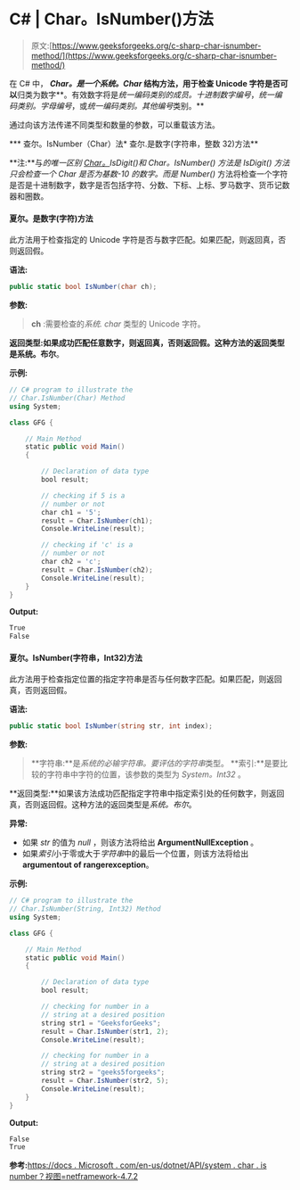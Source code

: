 # C# | Char。IsNumber()方法

> 原文:[https://www.geeksforgeeks.org/c-sharp-char-isnumber-method/](https://www.geeksforgeeks.org/c-sharp-char-isnumber-method/)

在 C# 中， ***Char。*是一个*系统。Char* 结构方法，用于检查 Unicode 字符是否可以**归类为数字**。有效数字将是*统一编码类别的成员。十进制数字编号*，*统一编码类别。字母编号*，或*统一编码类别。其他编号*类别。**

通过向该方法传递不同类型和数量的参数，可以重载该方法。

***   查尔。IsNumber（Char）法*   查尔.是数字(字符串，整数 32)方法**

**注:**与*的唯一区别 [Char。](https://www.geeksforgeeks.org/c-char-isdigit-method/)IsDigit()*和 *Char。IsNumber()* 方法是 *IsDigit()* 方法只会检查一个 Char 是否为基数-10 的数字。而*是 Number()* 方法将检查一个字符是否是十进制数字，数字是否包括字符、分数、下标、上标、罗马数字、货币记数器和圈数。

#### 夏尔。是数字(字符)方法

此方法用于检查指定的 Unicode 字符是否与数字匹配。如果匹配，则返回真，否则返回假。

**语法:**

```cs
public static bool IsNumber(char ch);
```

**参数:**

> **ch** :需要检查的*系统. char* 类型的 Unicode 字符。

**返回类型:**如果成功匹配任意数字，则返回真，否则返回假。这种方法的返回类型是**系统。布尔**。

**示例:**

```cs
// C# program to illustrate the
// Char.IsNumber(Char) Method
using System;

class GFG {

    // Main Method
    static public void Main()
    {

        // Declaration of data type
        bool result;

        // checking if 5 is a
        // number or not
        char ch1 = '5';
        result = Char.IsNumber(ch1);
        Console.WriteLine(result);

        // checking if 'c' is a
        // number or not
        char ch2 = 'c';
        result = Char.IsNumber(ch2);
        Console.WriteLine(result);
    }
}
```

**Output:**

```cs
True
False

```

#### 夏尔。IsNumber(字符串，Int32)方法

此方法用于检查指定位置的指定字符串是否与任何数字匹配。如果匹配，则返回真，否则返回假。

**语法:**

```cs
public static bool IsNumber(string str, int index);
```

**参数:**

> **字符串:**是*系统的必输字符串。要评估的字符串*类型。
> **索引:**是要比较的字符串中字符的位置，该参数的类型为 *System。Int32* 。

**返回类型:**如果该方法成功匹配指定字符串中指定索引处的任何数字，则返回真，否则返回假。这种方法的返回类型是*系统。布尔*。

**异常:**

*   如果 *str* 的值为 *null* ，则该方法将给出 **ArgumentNullException** 。
*   如果*索引*小于零或大于*字符串*中的最后一个位置，则该方法将给出**argumentout of rangerexception**。

**示例:**

```cs
// C# program to illustrate the
// Char.IsNumber(String, Int32) Method
using System;

class GFG {

    // Main Method
    static public void Main()
    {

        // Declaration of data type
        bool result;

        // checking for number in a
        // string at a desired position
        string str1 = "GeeksforGeeks";
        result = Char.IsNumber(str1, 2);
        Console.WriteLine(result);

        // checking for number in a
        // string at a desired position
        string str2 = "geeks5forgeeks";
        result = Char.IsNumber(str2, 5);
        Console.WriteLine(result);
    }
}
```

**Output:**

```cs
False
True

```

**参考:**[https://docs . Microsoft . com/en-us/dotnet/API/system . char . is number？视图=netframework-4.7.2](https://docs.microsoft.com/en-us/dotnet/api/system.char.IsNumber?view=netframework-4.7.2)